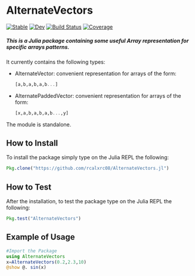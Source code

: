 # AlternateVectors

[![Stable](https://img.shields.io/badge/docs-stable-blue.svg)](https://rcalxrc08.github.io/AlternateVectors.jl/stable/)
[![Dev](https://img.shields.io/badge/docs-dev-blue.svg)](https://rcalxrc08.github.io/AlternateVectors.jl/dev/)
[![Build Status](https://github.com/rcalxrc08/AlternateVectors.jl/actions/workflows/CI.yml/badge.svg?branch=master)](https://github.com/rcalxrc08/AlternateVectors.jl/actions/workflows/CI.yml?query=branch%3Amaster)
[![Coverage](https://codecov.io/gh/rcalxrc08/AlternateVectors.jl/branch/master/graph/badge.svg)](https://codecov.io/gh/rcalxrc08/AlternateVectors.jl)

##### This is a Julia package containing some useful Array representation for specific arrays patterns.
It currently contains the following types:

- AlternateVector: convenient representation for arrays of the form:
    ```Julia
    [a,b,a,b,a,b...]
    ```
- AlternatePaddedVector: convenient representation for arrays of the form:
    ```Julia
    [x,a,b,a,b,a,b...,y]
    ```

The module is standalone.

## How to Install
To install the package simply type on the Julia REPL the following:
```Julia
Pkg.clone("https://github.com/rcalxrc08/AlternateVectors.jl")
```
## How to Test
After the installation, to test the package type on the Julia REPL the following:
```julia
Pkg.test("AlternateVectors")
```
## Example of Usage
```julia
#Import the Package
using AlternateVectors
x=AlternateVectors(0.2,2.3,10)
@show @. sin(x)
```
